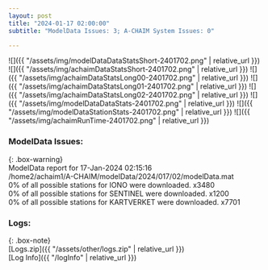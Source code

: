 ```yaml
---
layout: post
title: "2024-01-17 02:00:00"
subtitle: "ModelData Issues: 3; A-CHAIM System Issues: 0"

---
```


![]({{ "/assets/img/modelDataDataStatsShort-2401702.png" | relative_url }})
![]({{ "/assets/img/achaimDataStatsShort-2401702.png" | relative_url }})
![]({{ "/assets/img/achaimDataStatsLong00-2401702.png" | relative_url }})
![]({{ "/assets/img/achaimDataStatsLong01-2401702.png" | relative_url }})
![]({{ "/assets/img/achaimDataStatsLong02-2401702.png" | relative_url }})
![]({{ "/assets/img/modelDataDataStats-2401702.png" | relative_url }})
![]({{ "/assets/img/modelDataStationStats-2401702.png" | relative_url }})
![]({{ "/assets/img/achaimRunTime-2401702.png" | relative_url }})


### ModelData Issues:  
  
{: .box-warning}  
 ModelData report for 17-Jan-2024 02:15:16   
 /home2/achaim1/A-CHAIM/modelData/2024/017/02/modelData.mat   
 0% of all possible stations for IONO were downloaded. x3480   
 0% of all possible stations for SENTINEL were downloaded. x1200   
 0% of all possible stations for KARTVERKET were downloaded. x7701   
  


### Logs:  
  
{: .box-note}  
[Logs.zip]({{ "/assets/other/logs.zip" | relative_url }})  
[Log Info]({{ "/logInfo" | relative_url }})  
